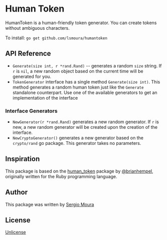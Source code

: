 # Human Token

HumanToken is a human-friendly token generator.
You can create tokens without ambiguous characters.

To install: `go get github.com/lsmoura/humantoken`

## API Reference

* `Generate(size int, r *rand.Rand)` -- generates a random `size` string. If `r` is `nil`, a new random object based on
  the current time will be generated for you.
* `TokenGenerator` interface has a single method `Generate(size int)`. This method generates a random human token
  just like the `Generate` standalone counterpart. Use one of the available generators to get an implementation of
  the interface
  
### Interface Generators
* `NewGenerator(r *rand.Rand)` generates a new random generator. If `r` is new, a new random generator will be created
  upon the creation of the interface.
* `NewCryptoGenerator()` generates a new generator based on the `crypto/rand` go package. This generator takes no
  parameters.
  
## Inspiration

This package is based on the [human_token](https://github.com/brianhempel/human_token) package by 
[@brianhempel](https://github.com/brianhempel), originally written for the Ruby programming language. 

## Author

This package was written by [Sergio Moura](https://sergio.moura.ca)


## License

[Unlicense](https://opensource.org/licenses/Unlicense)
